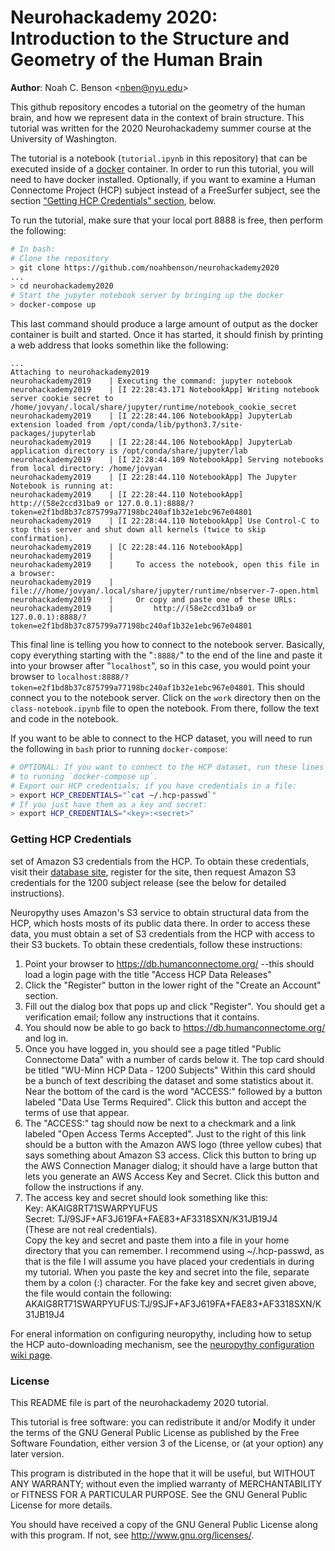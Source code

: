 # Neurohackademy 2020: Introduction to the Structure and Geometry of the Human Brain

**Author**: Noah C. Benson &lt;[nben@nyu.edu](mailto:nben@nyu.edu)&gt;

This github repository encodes a tutorial on the geometry of the
human brain, and how we represent data in the context of brain structure.
This tutorial was written for the 2020 Neurohackademy summer course at 
the University of Washington.

The tutorial is a notebook (`tutorial.ipynb` in this repository) that
can be executed inside of a [docker](https://docker.com/) container. In order to
run this tutorial, you will need to have docker installed. Optionally, if you want
to examine a Human Connectome Project (HCP) subject instead of a FreeSurfer subject,
see the section ["Getting HCP Credentials" section](#credentials), below.

To run the tutorial, make sure that your local port 8888 is free, then perform
the following:

```bash
# In bash:
# Clone the repository
> git clone https://github.com/noahbenson/neurohackademy2020
...
> cd neurohackademy2020
# Start the jupyter notebook server by bringing up the docker
> docker-compose up
```

This last command should produce a large amount of output as the docker container is built
and started. Once it has started, it should finish by printing a web address that looks
somethin like the following:

```
...
Attaching to neurohackademy2019
neurohackademy2019    | Executing the command: jupyter notebook
neurohackademy2019    | [I 22:28:43.171 NotebookApp] Writing notebook server cookie secret to /home/jovyan/.local/share/jupyter/runtime/notebook_cookie_secret
neurohackademy2019    | [I 22:28:44.106 NotebookApp] JupyterLab extension loaded from /opt/conda/lib/python3.7/site-packages/jupyterlab
neurohackademy2019    | [I 22:28:44.106 NotebookApp] JupyterLab application directory is /opt/conda/share/jupyter/lab
neurohackademy2019    | [I 22:28:44.109 NotebookApp] Serving notebooks from local directory: /home/jovyan
neurohackademy2019    | [I 22:28:44.110 NotebookApp] The Jupyter Notebook is running at:
neurohackademy2019    | [I 22:28:44.110 NotebookApp] http://(58e2ccd31ba9 or 127.0.0.1):8888/?token=e2f1bd8b37c875799a77198bc240af1b32e1ebc967e04801
neurohackademy2019    | [I 22:28:44.110 NotebookApp] Use Control-C to stop this server and shut down all kernels (twice to skip confirmation).
neurohackademy2019    | [C 22:28:44.116 NotebookApp]
neurohackademy2019    |
neurohackademy2019    |     To access the notebook, open this file in a browser:
neurohackademy2019    |         file:///home/jovyan/.local/share/jupyter/runtime/nbserver-7-open.html
neurohackademy2019    |     Or copy and paste one of these URLs:
neurohackademy2019    |         http://(58e2ccd31ba9 or 127.0.0.1):8888/?token=e2f1bd8b37c875799a77198bc240af1b32e1ebc967e04801
```

This final line is telling you how to connect to the notebook server. Basically, copy
everything starting with the "`:8888/`" to the end of the line and paste it into your
browser after "`localhost`", so in this case, you would point your browser to
`localhost:8888/?token=e2f1bd8b37c875799a77198bc240af1b32e1ebc967e04801`. This should
connect you to the notebook server. Click on the `work` directory then on the
`class-notebook.ipynb` file to open the notebook. From there, follow the text and
code in the notebook.

If you want to be able to connect to the HCP dataset, you will need to run the following
in `bash` prior to running `docker-compose`:

```bash
# OPTIONAL: If you want to connect to the HCP dataset, run these lines prior
# to running `docker-compose up`.
# Export our HCP credentials; if you have credentials in a file:
> export HCP_CREDENTIALS="`cat ~/.hcp-passwd`"
# If you just have them as a key and secret:
> export HCP_CREDENTIALS="<key>:<secret>"
```


### <a name="credentials"></a> Getting HCP Credentials


set of Amazon S3 credentials from the HCP. To obtain these credentials, visit
their [database site](https://db.humanconnectome.org/), register for the site,
then request Amazon S3 credentials for the 1200 subject release (see the
 below for detailed
instructions).

Neuropythy uses Amazon's S3 service to obtain structural data from the HCP,
which hosts mosts of its public data there. In order to access these data, you
must obtain a set of S3 credentials from the HCP with access to their S3
buckets. To obtain these credentials, follow these instructions:

1. Point your browser to https://db.humanconnectome.org/ --this should load a
   login page with the title "Access HCP Data Releases"
2. Click the "Register" button in the lower right of the "Create an Account"
   section.
3. Fill out the dialog box that pops up and click "Register". You should get
   a verification email; follow any instructions that it contains.
4. You should now be able to go back to https://db.humanconnectome.org/ and
   log in.
5. Once you have logged in, you should see a page titled "Public Connectome
   Data" with a number of cards below it. The top card should be titled
   "WU-Minn HCP Data - 1200 Subjects" Within this card should be a bunch of
   text describing the dataset and some statistics about it. Near the bottom
   of the card is the word "ACCESS:" followed by a button labeled "Data Use
   Terms Required". Click this button and accept the terms of use that
   appear.
6. The "ACCESS:" tag should now be next to a checkmark and a link labeled
   "Open Access Terms Accepted". Just to the right of this link should be a
   button with the Amazon AWS logo (three yellow cubes) that says something
   about Amazon S3 access. Click this button to bring up the AWS Connection
   Manager dialog; it should have a large button that lets you generate an
   AWS Access Key and Secret. Click this button and follow the instructions
   if any.
7. The access key and secret should look something like this:  
   Key: AKAIG8RT71SWARPYUFUS  
   Secret: TJ/9SJF+AF3J619FA+FAE83+AF3318SXN/K31JB19J4  
   (These are not real credentials).  
   Copy the key and secret and paste them into a file in your home
   directory that you can remember. I recommend using ~/.hcp-passwd, as that
   is the file I will assume you have placed your credentials in during my
   tutorial. When you paste the key and secret into the file, separate them
   by a colon (:) character. For the fake key and secret given above, the
   file would contain the following:  
   AKAIG8RT71SWARPYUFUS:TJ/9SJF+AF3J619FA+FAE83+AF3318SXN/K31JB19J4

For eneral information on configuring neuropythy, including how to setup the HCP
auto-downloading mechanism, see the [neuropythy configuration wiki
page](https://github.com/noahbenson/neuropythy/wiki/Configuration).

### License 

This README file is part of the neurohackademy 2020 tutorial.

This tutorial is free software: you can redistribute it and/or Modify it under
the terms of the GNU General Public License as published by the Free Software
Foundation, either version 3 of the License, or (at your option) any later
version.

This program is distributed in the hope that it will be useful, but WITHOUT ANY
WARRANTY; without even the implied warranty of MERCHANTABILITY or FITNESS FOR A
PARTICULAR PURPOSE.  See the GNU General Public License for more details.

You should have received a copy of the GNU General Public License along with
this program.  If not, see <http://www.gnu.org/licenses/>.

